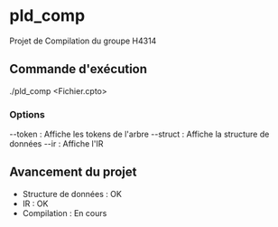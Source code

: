 # pld_comp
Projet de Compilation du groupe H4314

## Commande d'exécution
./pld_comp <Fichier.cpto> <options>

### Options
--token     : Affiche les tokens de l'arbre
--struct    : Affiche la structure de données
--ir        : Affiche l'IR

## Avancement du projet
- Structure de données  : OK
- IR                    : OK
- Compilation           : En cours


